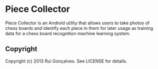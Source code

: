 # Piece Collector

Piece Collector is an Android utility that allows users to take photos of chess boards and identify each piece in them for later usage as training data for a chess board recognition machine learning system.

## Copyright

Copyright (c) 2013 Rui Gonçalves. See LICENSE for details.